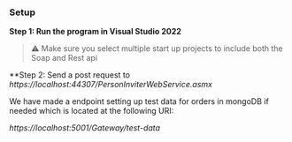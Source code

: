 ### Setup

**Step 1: Run the program in Visual Studio 2022**

> :warning: Make sure you select multiple start up projects to include both the Soap and Rest api

**Step 2: Send a post request to *https://localhost:44307/PersonInviterWebService.asmx*

We have made a endpoint setting up test data for orders in mongoDB if needed which is located at the following URI:

*https://localhost:5001/Gateway/test-data*
